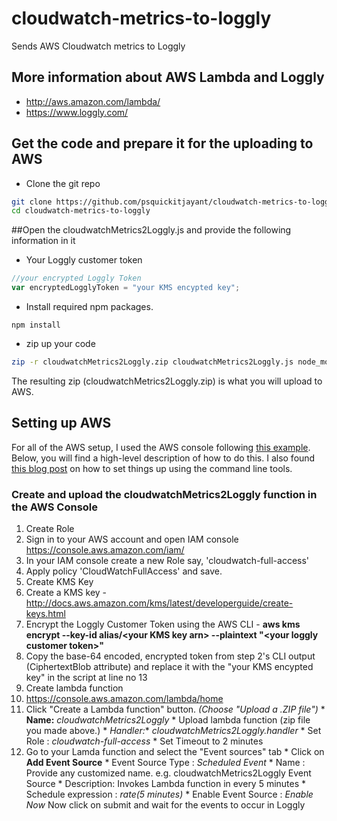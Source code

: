 # cloudwatch-metrics-to-loggly
Sends AWS Cloudwatch metrics to Loggly

## More information about AWS Lambda and Loggly
  * http://aws.amazon.com/lambda/
  * https://www.loggly.com/
  
## Get the code and prepare it for the uploading to AWS
* Clone the git repo
```bash
git clone https://github.com/psquickitjayant/cloudwatch-metrics-to-loggly.git
cd cloudwatch-metrics-to-loggly
```

##Open the cloudwatchMetrics2Loggly.js and provide the following information in it

* Your Loggly customer token
```javascript
//your encrypted Loggly Token
var encryptedLogglyToken = "your KMS encypted key";
```
* Install required npm packages.
```
npm install
```

* zip up your code
```bash
zip -r cloudwatchMetrics2Loggly.zip cloudwatchMetrics2Loggly.js node_modules
```

The resulting zip (cloudwatchMetrics2Loggly.zip) is what you will upload to AWS.

## Setting up AWS
For all of the AWS setup, I used the AWS console following [this 
example](http://docs.aws.amazon.com/lambda/latest/dg/getting-started-amazons3-events.html).  Below, you will find a high-level 
description of how to do this.  I also found [this blog post](http://alestic.com/2014/11/aws-lambda-cli) on how to set things up 
using the command line tools.

### Create and upload the cloudwatchMetrics2Loggly function in the AWS Console
1. Create Role
  1. Sign in to your AWS account and open IAM console https://console.aws.amazon.com/iam/
  2. In your IAM console create a new Role say, 'cloudwatch-full-access'
  3. Apply policy 'CloudWatchFullAccess' and save.
2. Create KMS Key
  1. Create a KMS key - http://docs.aws.amazon.com/kms/latest/developerguide/create-keys.html
  2. Encrypt the Loggly Customer Token using the AWS CLI - **aws kms encrypt --key-id alias/&lt;your KMS key arn&gt; --plaintext "&lt;your loggly customer token&gt;"**
  3. Copy the base-64 encoded, encrypted token from step 2's CLI output (CiphertextBlob attribute) and replace it with the "your KMS encypted key" in the script at line no 13
3. Create lambda function
  1. https://console.aws.amazon.com/lambda/home
  2. Click "Create a Lambda function" button. *(Choose "Upload a .ZIP file")*
    * **Name:** *cloudwatchMetrics2Loggly*
    * Upload lambda function (zip file you made above.)
    * **Handler*:** *cloudwatchMetrics2Loggly.handler*
    * Set Role : *cloudwatch-full-access*
    * Set Timeout to 2 minutes
  3. Go to your Lamda function and select the "Event sources" tab
    * Click on **Add Event Source**
    * Event Source Type : *Scheduled Event*
    * Name : Provide any customized name. e.g. cloudwatchMetrics2Loggly Event Source
    * Description: Invokes Lambda function in every 5 minutes
    * Schedule expression : *rate(5 minutes)*
    * Enable Event Source : *Enable Now*
 Now click on submit and wait for the events to occur in Loggly


